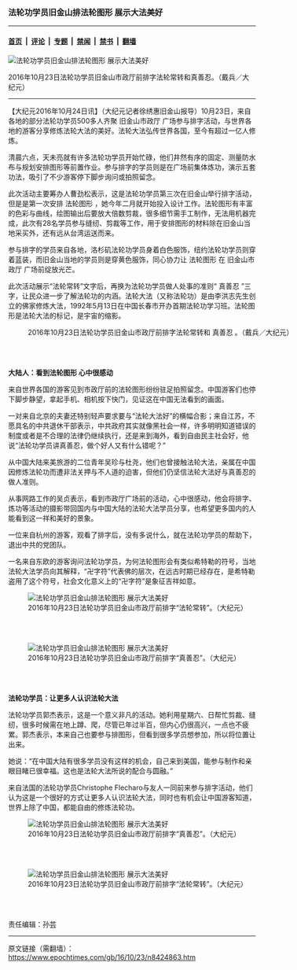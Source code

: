 ### 法轮功学员旧金山排法轮图形 展示大法美好

---

#### [首页](../../../..?n8424863) &nbsp;|&nbsp; [评论](../../../../../epoch-comment?n8424863) &nbsp;|&nbsp; [专题](../../../../../epoch-special?n8424863) &nbsp;|&nbsp; [禁闻](../../../../../epoch-news?n8424863) &nbsp;|&nbsp; [禁书](../../../../../books?n8424863) &nbsp;|&nbsp; [翻墙](https://github.com/gfw-breaker/nogfw/blob/master/README.md?n8424863)


<div><img alt="法轮功学员旧金山排法轮图形 展示大法美好" class="attachment-djy_600_400 size-djy_600_400 wp-post-image" src="https://i.epochtimes.com/assets/uploads/2016/10/B160064-600x400.jpg"/>
<div class="caption">
 <p>
  2016年10月23日法轮功学员旧金山市政厅前排字法轮常转和真善忍。（戴兵／大纪元）
 </p>
</div></div><hr/><div class="post_content" id="artbody" itemprop="articleBody">
 <!-- article content begin -->
 <p>
  【大纪元2016年10月24日讯】（大纪元记者徐绣惠旧金山报导）10月23日，来自各地的部分法轮功学员500多人齐聚
  <ok href="https://www.epochtimes.com/gb/tag/%E6%97%A7%E9%87%91%E5%B1%B1%E5%B8%82%E6%94%BF%E5%8E%85.html">
   旧金山市政厅
  </ok>
  广场参与排字活动，与世界各地的游客分享修炼法轮大法的美好。法轮大法弘传世界各国，至今有超过一亿人修炼。
 </p>
 <p>
  清晨六点，天未亮就有许多法轮功学员开始忙碌，他们井然有序的固定、测量防水布与规划安排图形等前置作业。参与排字的学员则是在广场前集体炼功，演示五套功法，吸引了不少游客停下脚步询问或拍照留念。
 </p>
 <p>
  此次活动主要筹办人曹劲松表示，这是法轮功学员第三次在旧金山举行排字活动，但是是第一次安排
  <ok href="https://www.epochtimes.com/gb/tag/%E6%B3%95%E8%BD%AE%E5%9B%BE%E5%BD%A2.html">
   法轮图形
  </ok>
  ，她今年二月就开始投入设计工作。法轮图形有丰富的色彩与曲线，绘图输出后要放大倍数剪裁，很多细节需手工制作，无法用机器完成，此次有28名学员参与缝纫、剪裁等工作，用于安排图形的材料除在旧金山当地采买外，还有远从台湾运送而来。
 </p>
 <p>
  参与排字的学员来自各地，洛杉矶法轮功学员身着白色服饰，纽约法轮功学员则穿着蓝装，而旧金山当地的学员则是穿黄色服饰，同心协力让
  <ok href="https://www.epochtimes.com/gb/tag/%E6%B3%95%E8%BD%AE%E5%9B%BE%E5%BD%A2.html">
   法轮图形
  </ok>
  在
  <ok href="https://www.epochtimes.com/gb/tag/%E6%97%A7%E9%87%91%E5%B1%B1%E5%B8%82%E6%94%BF%E5%8E%85.html">
   旧金山市政厅
  </ok>
  广场前绽放光芒。
 </p>
 <p>
  此次活动展示“法轮常转”文字后，再换为法轮功学员做人处事的准则“
  <ok href="https://www.epochtimes.com/gb/tag/%E7%9C%9F%E5%96%84%E5%BF%8D.html">
   真善忍
  </ok>
  ”三字，让民众进一步了解法轮功的内涵。法轮大法（又称法轮功）是由李洪志先生创立的佛家修炼大法，1992年5月13日在中国长春市开办首期法轮功学习班。法轮图形是法轮大法的标记，是宇宙的缩影。
 </p>
 <figure aria-describedby="caption-attachment-8425993" class="wp-caption aligncenter" id="attachment_8425993" style="width: 600px">
  <ok href="https://i.epochtimes.com/assets/uploads/2016/10/1610231554241973.jpg" target="_blank">
   <img alt="" class="size-large wp-image-8425993" src="https://i.epochtimes.com/assets/uploads/2016/10/1610231554241973-600x400.jpg" title=""/>
  </ok>
  <br/><figcaption class="wp-caption-text" id="caption-attachment-8425993">
   2016年10月23日法轮功学员旧金山市政厅前排字法轮常转和
   <ok href="https://www.epochtimes.com/gb/tag/%E7%9C%9F%E5%96%84%E5%BF%8D.html">
    真善忍
   </ok>
   。（戴兵／大纪元）
  </figcaption><br/>
 </figure><br/>
 <p>
  <strong>
   大陆人：看到法轮图形 心中很感动
  </strong>
 </p>
 <p>
  来自世界各国的游客见到市政厅前的法轮图形纷纷驻足拍照留念。中国游客们也停下脚步静望，拿起手机、相机按下快门，见证这在中国无法看到的画面。
 </p>
 <p>
  一对来自北京的夫妻还特别轻声要求要与“法轮大法好”的横幅合影；来自江苏，不愿具名的中共退休干部表示，中共政府其实就像黑社会一样，许多明明知道错误的制度或者是不合理的法律仍继续执行，还是来到海外，看到自由民主社会好，他说“法轮功学员讲真善忍，做个好人又有什么错呢？”
 </p>
 <p>
  从中国大陆来美旅游的二位青年吴珍与杜尧，他们也曾接触法轮大法，亲属在中国因修炼法轮功而遭非法关押与不人道的迫害，但他们仍坚信法轮大法好与真善忍的做人准则。
 </p>
 <p>
  从事网路工作的吴贞表示，看到市政厅广场前的活动，心中很感动，他会将排字、炼功等活动的摄影带回国内与中国大陆的法轮大法学员分享，也希望更多国内的人能看到这一祥和美好的景象。
 </p>
 <p>
  一位来自杭州的游客，观看了排字后，没有多说什么，就在法轮功学员的帮助下，退出中共的党团队。
 </p>
 <p>
  一名来自东欧的游客询问法轮功学员，为何法轮图形会有类似希特勒的符号，当地法轮大法学员向其解释，“卍字符”代表佛的层次，在远古时期已经存在，是希特勒盗用了这个符号，社会文化意义上的“卍字符”是象征吉祥如意。
 </p>
 <figure aria-describedby="caption-attachment-8424988" class="wp-caption aligncenter" id="attachment_8424988" style="width: 600px">
  <ok href="https://i.epochtimes.com/assets/uploads/2016/10/1610231825191567.jpg" target="_blank">
   <img alt="法轮功学员旧金山排法轮图形 展示大法美好" class="size-large wp-image-8424988" src="https://i.epochtimes.com/assets/uploads/2016/10/1610231825191567-600x377.jpg" title="法轮功学员旧金山排法轮图形 展示大法美好"/>
  </ok>
  <br/><figcaption class="wp-caption-text" id="caption-attachment-8424988">
   2016年10月23日法轮功学员旧金山市政厅前排字“法轮常转”。（大纪元）
  </figcaption><br/>
 </figure><br/>
 <figure aria-describedby="caption-attachment-8424989" class="wp-caption aligncenter" id="attachment_8424989" style="width: 600px">
  <ok href="https://i.epochtimes.com/assets/uploads/2016/10/1610231824031567.jpg" target="_blank">
   <img alt="法轮功学员旧金山排法轮图形 展示大法美好" class="size-large wp-image-8424989" src="https://i.epochtimes.com/assets/uploads/2016/10/1610231824031567-600x337.jpg" title="法轮功学员旧金山排法轮图形 展示大法美好"/>
  </ok>
  <br/><figcaption class="wp-caption-text" id="caption-attachment-8424989">
   2016年10月23日法轮功学员旧金山市政厅前排字“真善忍”。（大纪元）
  </figcaption><br/>
 </figure><br/>
 <p>
  <strong>
   法轮功学员：让更多人认识法轮大法
  </strong>
 </p>
 <p>
  法轮功学员郭杰表示，这是一个意义非凡的活动。她利用星期六、日帮忙剪裁、缝纫，很多时候需在地上蹲、爬，尽管已年过半百，但内心仍很高兴，一点也不疲累。郭杰表示，本来自己也要参与排图形，但看到很多学员想参加，所以将位置让出来。
 </p>
 <p>
  她说：“在中国大陆有很多学员没有这样的机会，自己来到美国，能参与制作和亲眼目睹已很幸福。这也是法轮大法所说的配合与圆融。”
 </p>
 <p>
  来自法国的法轮功学员Christophe Flecharo与友人一同前来参与排字活动，他们认为这是一个很好的方式让更多人认识法轮大法，同时也有机会让中国游客知道，世界上除了中国，都能自由的修炼法轮功。
 </p>
 <figure aria-describedby="caption-attachment-8425172" class="wp-caption aligncenter" id="attachment_8425172" style="width: 600px">
  <ok href="https://i.epochtimes.com/assets/uploads/2016/10/1610232053061567.jpg" target="_blank">
   <img alt="法轮功学员旧金山排法轮图形 展示大法美好" class="size-large wp-image-8425172" src="https://i.epochtimes.com/assets/uploads/2016/10/1610232053061567-600x400.jpg" title="法轮功学员旧金山排法轮图形 展示大法美好"/>
  </ok>
  <br/><figcaption class="wp-caption-text" id="caption-attachment-8425172">
   2016年10月23日法轮功学员旧金山市政厅前排字“真善忍”。（大纪元）
  </figcaption><br/>
 </figure><br/>
 <figure aria-describedby="caption-attachment-8425176" class="wp-caption aligncenter" id="attachment_8425176" style="width: 600px">
  <ok href="https://i.epochtimes.com/assets/uploads/2016/10/1610232052541567.jpg" target="_blank">
   <img alt="法轮功学员旧金山排法轮图形 展示大法美好" class="size-large wp-image-8425176" src="https://i.epochtimes.com/assets/uploads/2016/10/1610232052541567-600x900.jpg" title="法轮功学员旧金山排法轮图形 展示大法美好"/>
  </ok>
  <br/><figcaption class="wp-caption-text" id="caption-attachment-8425176">
   2016年10月23日法轮功学员旧金山市政厅前排字“法轮常转”。（大纪元）
  </figcaption><br/>
 </figure><br/>
 <p>
  责任编辑：孙芸
 </p>
 <!-- article content end -->
 <div id="below_article_ad">
 </div>
</div>


---

原文链接（需翻墙）：https://www.epochtimes.com/gb/16/10/23/n8424863.htm